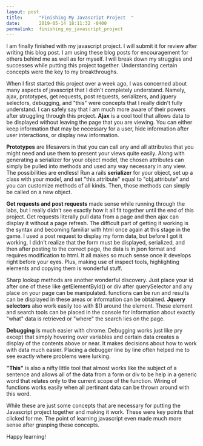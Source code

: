 ```yaml
---
layout: post
title:      "Finishing My Javascript Project  "
date:       2019-05-14 18:11:32 -0400
permalink:  finishing_my_javascript_project
---
```




I am finally finished with my javascript project.  I will submit it for review after writing this blog post.  I am using these blog posts for encouragement for others behind me as well as for myself.  I will break down my struggles and successes while putting this project together.  Understanding certain concepts were the key to my breakthroughs.  

 When I first started this project over a week ago, I was concerned about many aspects of javascript that I didn't completely understand.  Namely, ajax, prototypes, get requests, post requests, serializers, and jquery selectors, debugging, and "this" were concepts that I really didn't fully understand.  I can safely say that I am much more aware of their powers after struggling through this project.  **Ajax** is a cool tool that allows data to be displayed without leaving the page that you are viewing.  You can either keep information that may be necessary for a user, hide information after user interactions, or display new information.   
 
 **Prototypes** are lifesavers in that you can call any and all attributes that you might need and use them to present your views quite easily.  Along with generating a serializer for your object model, the chosen attributes can simply be pulled into methods and used any way necessary in any view.  The possibilities are endless!  Run a rails **serializer** for your object, set up a class with your model, and set "this.attribute" equal to "obj.attribute" and you can customize methods of all kinds.  Then, those methods can simply be called on a new object.
 
 **Get requests and post requests** made sense while running through the labs, but I really didn't see exactly how it all fit together until the end of this project.  Get 
 requests literally pull data from a page and then ajax can display it without a page refresh.  The difficult part of getting it working is the syntax and becoming familiar with html once again at this stage in the game.  I used a post request to display my form data, but before I got it working, I didn't realize that the form must be displayed, serialized, and then after posting to the correct page, the data is in json format and requires modification to html.  It all makes so much sense once it develops right before your eyes.  Plus, making use of inspect tools, highlighting elements and copying them is wonderful stuff.  
 
 
 Sharp lookup methods are another wonderful discovery.  Just place your id after one of these like getElementById() or div after querySelector and any place on your page can be manipulated.  functions can be run and results can be displayed in these areas or information can be obtained.  **Jquery selectors** also work easily too with $() around the element.  These element and search tools can be placed in the console for information about exactly "what" data is retrieved or "where" the search lies on the page.  
 
 
 **Debugging** is much easier with chrome.  Debugging works just like pry except that simply hovering over variables and certain data creates a display of the contents above or near.  It makes decisions about how to work with data much easier.  Placing a debugger line by line often helped me to see exactly where problems were lurking.    
 
 **"This"** is also a nifty little tool that almost works like the subject of a sentence and allows all of the data from a form or div to be help in a generic word that relates only to the current scope of the function.  Wiring of functions works easily when all pertinant data can be thrown around with this word.
 
 While these are just some concepts that are necessary for putting the Javascript project together and making it work.  These were key points that clicked for me.  The point of learning javascript even made much more sense after grasping these concepts.
 
 Happy learning!
